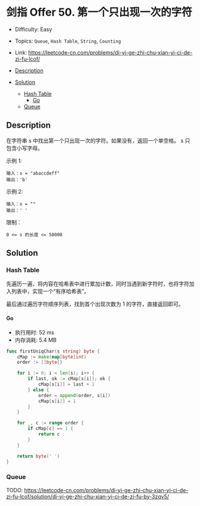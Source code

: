 <!-- omit in toc -->
# 剑指 Offer 50.  第一个只出现一次的字符

- Difficulty: Easy
- Topics: `Queue`, `Hash Table`, `String`, `Counting`
- Link: https://leetcode-cn.com/problems/di-yi-ge-zhi-chu-xian-yi-ci-de-zi-fu-lcof/

- [Description](#description)
- [Solution](#solution)
  - [Hash Table](#hash-table)
    - [Go](#go)
  - [Queue](#queue)

## Description

在字符串 s 中找出第一个只出现一次的字符。如果没有，返回一个单空格。 s 只包含小写字母。

示例 1:
```
输入：s = "abaccdeff"
输出：'b'
```
示例 2:
```
输入：s = "" 
输出：' '
```

限制：
```
0 <= s 的长度 <= 50000
```


## Solution

### Hash Table

先遍历一遍，将内容在哈希表中进行累加计数，同时当遇到新字符时，也将字符加入列表中，实现一个“有序哈希表”。

最后通过遍历字符顺序列表，找到首个出现次数为 1 的字符，直接返回即可。

#### Go

- 执行用时: 52 ms
- 内存消耗: 5.4 MB

```go
func firstUniqChar(s string) byte {
    cMap := make(map[byte]int)
    order := []byte{}

    for i := 0; i < len(s); i++ {
        if last, ok := cMap[s[i]]; ok {
            cMap[s[i]] = last + 1
        } else {
            order = append(order, s[i])
            cMap[s[i]] = 1
        }
    }

    for _, c := range order {
        if cMap[c] == 1 {
            return c
        }
    }

    return byte(' ')
}
```

### Queue

TODO: https://leetcode-cn.com/problems/di-yi-ge-zhi-chu-xian-yi-ci-de-zi-fu-lcof/solution/di-yi-ge-zhi-chu-xian-yi-ci-de-zi-fu-by-3zqv5/
